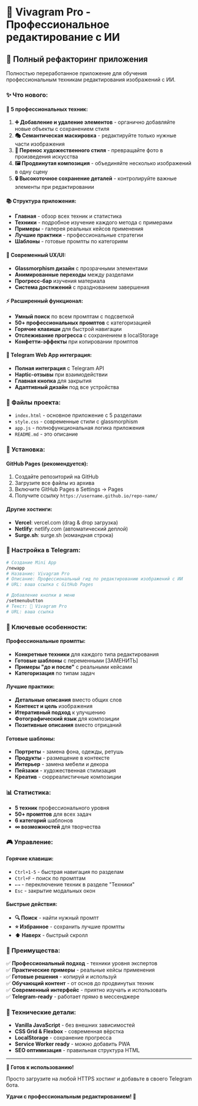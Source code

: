 # 🎨 Vivagram Pro - Профессиональное редактирование с ИИ

## 🚀 Полный рефакторинг приложения

Полностью переработанное приложение для обучения профессиональным техникам редактирования изображений с ИИ.

### ✨ Что нового:

#### 🎯 5 профессиональных техник:
1. **➕ Добавление и удаление элементов** - органично добавляйте новые объекты с сохранением стиля
2. **🎭 Семантическая маскировка** - редактируйте только нужные части изображения  
3. **🎨 Перенос художественного стиля** - превращайте фото в произведения искусства
4. **🖼️ Продвинутая композиция** - объединяйте несколько изображений в одну сцену
5. **🔒 Высокоточное сохранение деталей** - контролируйте важные элементы при редактировании

#### 📚 Структура приложения:
- **Главная** - обзор всех техник и статистика
- **Техники** - подробное изучение каждого метода с примерами
- **Примеры** - галерея реальных кейсов применения
- **Лучшие практики** - профессиональные стратегии
- **Шаблоны** - готовые промпты по категориям

#### 🎨 Современный UX/UI:
- **Glassmorphism дизайн** с прозрачными элементами
- **Анимированные переходы** между разделами
- **Прогресс-бар** изучения материала
- **Система достижений** с празднованием завершения

#### ⚡ Расширенный функционал:
- **Умный поиск** по всем промптам с подсветкой
- **50+ профессиональных промптов** с категоризацией
- **Горячие клавиши** для быстрой навигации
- **Отслеживание прогресса** с сохранением в localStorage
- **Конфетти-эффекты** при копировании промптов

#### 📱 Telegram Web App интеграция:
- **Полная интеграция** с Telegram API
- **Haptic-отзывы** при взаимодействии
- **Главная кнопка** для закрытия
- **Адаптивный дизайн** под все устройства

### 📂 Файлы проекта:

- `index.html` - основное приложение с 5 разделами
- `style.css` - современные стили с glassmorphism
- `app.js` - полнофункциональная логика приложения
- `README.md` - это описание

### 🚀 Установка:

#### GitHub Pages (рекомендуется):
1. Создайте репозиторий на GitHub
2. Загрузите все файлы из архива
3. Включите GitHub Pages в Settings → Pages
4. Получите ссылку `https://username.github.io/repo-name/`

#### Другие хостинги:
- **Vercel**: vercel.com (drag & drop загрузка)
- **Netlify**: netlify.com (автоматический деплой)
- **Surge.sh**: surge.sh (командная строка)

### 🤖 Настройка в Telegram:

```bash
# Создание Mini App
/newapp
# Название: Vivagram Pro
# Описание: Профессиональный гид по редактированию изображений с ИИ
# URL: ваша ссылка с GitHub Pages

# Добавление кнопки в меню
/setmenubutton
# Текст: 🎨 Vivagram Pro
# URL: ваша ссылка
```

### 🎯 Ключевые особенности:

#### Профессиональные промпты:
- **Конкретные техники** для каждого типа редактирования
- **Готовые шаблоны** с переменными [ЗАМЕНИТЬ]
- **Примеры "до и после"** с реальными кейсами
- **Категоризация** по типам задач

#### Лучшие практики:
- **Детальные описания** вместо общих слов
- **Контекст и цель** изображения
- **Итеративный подход** к улучшению
- **Фотографический язык** для композиции
- **Позитивные описания** вместо отрицаний

#### Готовые шаблоны:
- **Портреты** - замена фона, одежды, ретушь
- **Продукты** - размещение в контексте
- **Интерьер** - замена мебели и декора
- **Пейзажи** - художественная стилизация
- **Креатив** - сюрреалистичные композиции

### 📊 Статистика:
- **5 техник** профессионального уровня
- **50+ промптов** для всех задач
- **6 категорий** шаблонов
- **∞ возможностей** для творчества

### 🎮 Управление:

#### Горячие клавиши:
- `Ctrl+1-5` - быстрая навигация по разделам
- `Ctrl+F` - поиск по промптам
- `←→` - переключение техник в разделе "Техники"
- `Esc` - закрытие модальных окон

#### Быстрые действия:
- **🔍 Поиск** - найти нужный промпт
- **⭐ Избранное** - сохранить лучшие промпты
- **⬆️ Наверх** - быстрый скролл

### 🌟 Преимущества:

✅ **Профессиональный подход** - техники уровня экспертов  
✅ **Практические примеры** - реальные кейсы применения  
✅ **Готовые решения** - копируй и используй  
✅ **Обучающий контент** - от основ до продвинутых техник  
✅ **Современный интерфейс** - приятно изучать и использовать  
✅ **Telegram-ready** - работает прямо в мессенджере  

### 🔧 Технические детали:

- **Vanilla JavaScript** - без внешних зависимостей
- **CSS Grid & Flexbox** - современная вёрстка
- **LocalStorage** - сохранение прогресса
- **Service Worker ready** - можно добавить PWA
- **SEO оптимизация** - правильная структура HTML

---

**🎉 Готов к использованию!** 

Просто загрузите на любой HTTPS хостинг и добавьте в своего Telegram бота.

**Удачи с профессиональным редактированием! 🚀**
